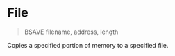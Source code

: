 # File

> BSAVE filename, address, length

Copies a specified portion of memory to a specified file.

